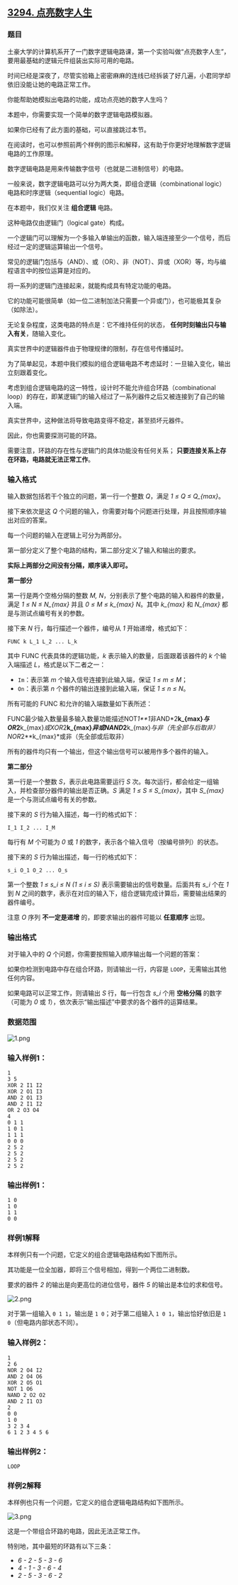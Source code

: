 ## [3294. 点亮数字人生](https://www.acwing.com/problem/content/3297/)

### 题目

土豪大学的计算机系开了一门数字逻辑电路课，第一个实验叫做“点亮数字人生”，要用最基础的逻辑元件组装出实际可用的电路。

时间已经是深夜了，尽管实验箱上密密麻麻的连线已经拆装了好几遍，小君同学却依旧没能让她的电路正常工作。

你能帮助她模拟出电路的功能，成功点亮她的数字人生吗？

本题中，你需要实现一个简单的数字逻辑电路模拟器。

如果你已经有了此方面的基础，可以直接跳过本节。

在阅读时，也可以参照前两个样例的图示和解释，这有助于你更好地理解数字逻辑电路的工作原理。

数字逻辑电路是用来传输数字信号（也就是二进制信号）的电路。

一般来说，数字逻辑电路可以分为两大类，即组合逻辑（combinational logic）电路和时序逻辑（sequential logic）电路。

在本题中，我们仅关注 **组合逻辑** 电路。

这种电路仅由逻辑门（logical gate）构成。

一个逻辑门可以理解为一个多输入单输出的函数，输入端连接至少一个信号，而后经过一定的逻辑运算输出一个信号。

常见的逻辑门包括与（AND）、或（OR）、非（NOT）、异或（XOR）等，均与编程语言中的按位运算是对应的。

将一系列的逻辑门连接起来，就能构成具有特定功能的电路。

它的功能可能很简单（如一位二进制加法只需要一个异或门），也可能极其复杂（如除法）。

无论复杂程度，这类电路的特点是：它不维持任何的状态， **任何时刻输出只与输入有关**，随输入变化。

真实世界中的逻辑器件由于物理规律的限制，存在信号传播延时。

为了简单起见，本题中我们模拟的组合逻辑电路不考虑延时：一旦输入变化，输出立刻跟着变化。

考虑到组合逻辑电路的这一特性，设计时不能允许组合环路（combinational loop）的存在，即某逻辑门的输入经过了一系列器件之后又被连接到了自己的输入端。

真实世界中，这种做法将导致电路变得不稳定，甚至损坏元器件。

因此，你也需要探测可能的环路。

需要注意，环路的存在性与逻辑门的具体功能没有任何关系； **只要连接关系上存在环路，电路就无法正常工作**。

### 输入格式

输入数据包括若干个独立的问题，第一行一个整数 *Q*，满足 *1 ≤ Q ≤ Q_{max}*。

接下来依次是这 *Q* 个问题的输入，你需要对每个问题进行处理，并且按照顺序输出对应的答案。

每一个问题的输入在逻辑上可分为两部分。

第一部分定义了整个电路的结构，第二部分定义了输入和输出的要求。

**实际上两部分之间没有分隔，顺序读入即可。**

**第一部分**

第一行是两个空格分隔的整数 *M, N*，分别表示了整个电路的输入和器件的数量，满足 *1 ≤ N ≤ N_{max}* 并且 *0 ≤ M ≤ k_{max} N*。其中 *k_{max}* 和 *N_{max}* 都是与测试点编号有关的参数。

接下来 *N* 行，每行描述一个器件，编号从 *1* 开始递增，格式如下：

```
FUNC k L_1 L_2 ... L_k
```

其中 FUNC 代表具体的逻辑功能，*k* 表示输入的数量，后面跟着该器件的 *k* 个输入端描述 *L*，格式是以下二者之一：

- `Im`：表示第 *m* 个输入信号连接到此输入端，保证 *1 ≤ m ≤ M*；
- `On`：表示第 *n* 个器件的输出连接到此输入端，保证 *1 ≤ n ≤ N*。

所有可能的 FUNC 和允许的输入端数量如下表所述：

FUNC最少输入数量最多输入数量功能描述NOT*1**1*非AND*2**k_{max}*与OR*2**k_{max}*或XOR*2**k_{max}*异或NAND*2**k_{max}*与非（先全部与后取非）NOR*2**k_{max}*或非（先全部或后取非）

所有的器件均只有一个输出，但这个输出信号可以被用作多个器件的输入。

**第二部分**

第一行是一个整数 *S*，表示此电路需要运行 *S* 次。每次运行，都会给定一组输入，并检查部分器件的输出是否正确。*S* 满足 *1 ≤ S ≤ S_{max}*，其中 *S_{max}* 是一个与测试点编号有关的参数。

接下来的 *S* 行为输入描述，每一行的格式如下：

```
I_1 I_2 ... I_M
```

每行有 *M* 个可能为 *0* 或 *1* 的数字，表示各个输入信号（按编号排列）的状态。

接下来的 *S* 行为输出描述，每一行的格式如下：

```
s_i O_1 O_2 ... O_s
```

第一个整数 *1 ≤ s_i ≤ N (1 ≤ i ≤ S)* 表示需要输出的信号数量。后面共有 *s_i* 个在 *1* 到 *N* 之间的数字，表示在对应的输入下，组合逻辑完成计算后，需要输出结果的器件编号。

注意 *O* 序列 **不一定是递增** 的，即要求输出的器件可能以 **任意顺序** 出现。

### 输出格式

对于输入中的 *Q* 个问题，你需要按照输入顺序输出每一个问题的答案：

如果你检测到电路中存在组合环路，则请输出一行，内容是 `LOOP`，无需输出其他任何内容。

如果电路可以正常工作，则请输出 *S* 行，每一行包含 *s_i* 个用 **空格分隔** 的数字（可能为 *0* 或 *1*），依次表示“输出描述”中要求的各个器件的运算结果。

### 数据范围

 ![1.png](https://cdn.acwing.com/media/article/image/2021/03/01/19_2cb63e137a-1.png)

### 输入样例1：

```
1
3 5
XOR 2 I1 I2
XOR 2 O1 I3
AND 2 O1 I3
AND 2 I1 I2
OR 2 O3 O4
4
0 1 1
1 0 1
1 1 1
0 0 0
2 5 2
2 5 2
2 5 2
2 5 2
```

### 输出样例1：

```
1 0
1 0
1 1
0 0
```

### 样例1解释

本样例只有一个问题，它定义的组合逻辑电路结构如下图所示。

其功能是一位全加器，即将三个信号相加，得到一个两位二进制数。

要求的器件 *2* 的输出是向更高位的进位信号，器件 *5* 的输出是本位的求和信号。

 ![2.png](https://cdn.acwing.com/media/article/image/2021/03/01/19_6b1436317a-2.png)

对于第一组输入 `0 1 1`，输出是 `1 0`；对于第二组输入 `1 0 1`，输出恰好依旧是 `1 0`（但电路内部状态不同）。

### 输入样例2：

```
1
2 6
NOR 2 O4 I2
AND 2 O4 O6
XOR 2 O5 O1
NOT 1 O6
NAND 2 O2 O2
AND 2 I1 O3
2
0 0
1 0
3 2 3 4
6 1 2 3 4 5 6
```

### 输出样例2：

```
LOOP
```

### 样例2解释

本样例也只有一个问题，它定义的组合逻辑电路结构如下图所示。

 ![3.png](https://cdn.acwing.com/media/article/image/2021/03/01/19_a5e7b82d7a-3.png)

这是一个带组合环路的电路，因此无法正常工作。

特别地，其中最短的环路有以下三条：

- *6 - 2 - 5 - 3 - 6*
- *4 - 1 - 3 - 6 - 4*
- *2 - 5 - 3 - 6 - 2*
